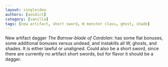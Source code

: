 ```yaml
---
layout: singleidea
authors: [aosdict]
category: [vanilla]
tags: [new artifact, short sword, W monster class, ghost, shade]
---
```

New artifact dagger *The Barrow-blade of Cardolan*: has some flat bonuses, some additional bonuses versus undead, and instakills all W, ghosts, and shades. It is either lawful or unaligned. Could also be a short sword, since there are currently no artifact short swords, but for flavor it should be a dagger.
